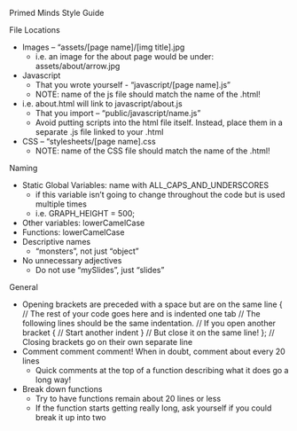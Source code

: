 Primed Minds Style Guide

 File Locations
  - Images – “assets/[page name]/[img title].jpg
    - i.e. an image for the about page would be under: assets/about/arrow.jpg
  - Javascript
    - That you wrote yourself - “javascript/[page name].js”
    - NOTE: name of the js file should match the name of the .html!
  - i.e. about.html will link to javascript/about.js
    - That you import – “public/javascript/name.js”
    - Avoid putting scripts into the html file itself.
      Instead, place them in a separate .js file linked to your .html
  - CSS – “stylesheets/[page name].css
    - NOTE: name of the CSS file should match the name of the .html!
   
 Naming
  - Static Global Variables: name with ALL_CAPS_AND_UNDERSCORES
    - if this variable isn’t going to change throughout the code but is used multiple times
    - i.e. GRAPH_HEIGHT = 500;
  - Other variables: lowerCamelCase
  - Functions: lowerCamelCase
  - Descriptive names
    - “monsters”, not just “object”
  - No unnecessary adjectives
    - Do not use “mySlides”, just “slides”

 General
  - Opening brackets are preceded with a space but are on the same line {
     // The rest of your code goes here and is indented one tab
     // The following lines should be the same indentation.
     // If you open another bracket {
         // Start another indent
     } // But close it on the same line!
    }; // Closing brackets go on their own separate line
  - Comment comment comment! When in doubt, comment about every 20 lines
    - Quick comments at the top of a function describing what it does go a long way!
  - Break down functions
    - Try to have functions remain about 20 lines or less
    - If the function starts getting really long, ask yourself if you could break it up into two 
